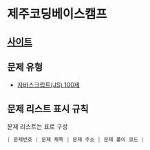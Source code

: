 # 제주코딩베이스캠프

## [사이트](http://www.paullab.co.kr/codefestival.html)

## 문제 유형

- [자바스크립트(JS) 100제](./JS100/README.md)

## 문제 리스트 표시 규칙

문제 리스트는 표로 구성

```js
| 문제번호 | 문제 제목 | 문제 주소 | 문제 풀이 코드 |
```
